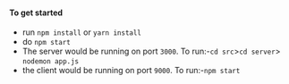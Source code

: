 
#### To get started
* run `npm install` or `yarn install`
* do `npm start`
* The server would be running on port `3000`. To run:-`cd src`>`cd server`> `nodemon app.js`
* the client would be running on port `9000`. To run:-`npm start`

